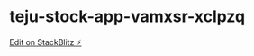 # teju-stock-app-vamxsr-xclpzq

[Edit on StackBlitz ⚡️](https://stackblitz.com/edit/teju-stock-app-vamxsr-xclpzq)